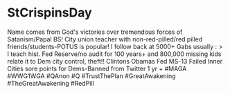 # StCrispinsDay
Name comes from God's victories over tremendous forces of Satanism/Papal BS! City union teacher with non-red-pilled/red pilled friends/students-POTUS is popular! I follow back at 5000+ Gabs usually : >  I teach hist. Fed Reserve/no audit for 100 years+ and 800,000 missing kids relate it to Dem city control, theft!!  Clintons Obamas Fed MS-13 Failed Inner Cities sore points for Dems-Banned from Twitter 1 yr + #MAGA #WWG1WGA #QAnon #Q #TrustThePlan #GreatAwakening #TheGreatAwakening #RedPill  
